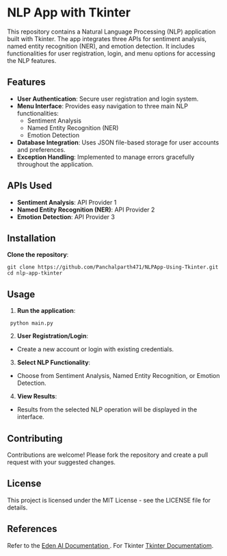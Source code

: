 # NLP App with Tkinter

This repository contains a Natural Language Processing (NLP) application built with Tkinter. The app integrates three APIs for sentiment analysis, named entity recognition (NER), and emotion detection. It includes functionalities for user registration, login, and menu options for accessing the NLP features.

## Features

- **User Authentication**: Secure user registration and login system.
- **Menu Interface**: Provides easy navigation to three main NLP functionalities:
  - Sentiment Analysis
  - Named Entity Recognition (NER)
  - Emotion Detection
- **Database Integration**: Uses JSON file-based storage for user accounts and preferences.
- **Exception Handling**: Implemented to manage errors gracefully throughout the application.

## APIs Used

- **Sentiment Analysis**: API Provider 1
- **Named Entity Recognition (NER)**: API Provider 2
- **Emotion Detection**: API Provider 3

## Installation

 **Clone the repository**:

    git clone https://github.com/Panchalparth471/NLPApp-Using-Tkinter.git
    cd nlp-app-tkinter
    

## Usage

1. **Run the application**:
  ```
   python main.py
   ```
2. **User Registration/Login**:
- Create a new account or login with existing credentials.

3. **Select NLP Functionality**:
- Choose from Sentiment Analysis, Named Entity Recognition, or Emotion Detection.

4. **View Results**:
- Results from the selected NLP operation will be displayed in the interface.

## Contributing
Contributions are welcome! Please fork the repository and create a pull request with your suggested changes.

## License
This project is licensed under the MIT License - see the LICENSE file for details.

## References
Refer to the [Eden AI Documentation ](https://docs.edenai.co/reference).
For Tkinter [Tkinter Documentatiom](https://docs.python.org/3/library/tkinter.html).


